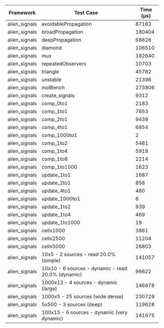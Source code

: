 | Framework | Test Case | Time (μs) |
| --- | --- | --- |
| alien_signals | avoidablePropagation | 87183 |
| alien_signals | broadPropagation | 180404 |
| alien_signals | deepPropagation | 68828 |
| alien_signals | diamond | 106510 |
| alien_signals | mux | 182640 |
| alien_signals | repeatedObservers | 10703 |
| alien_signals | triangle | 45782 |
| alien_signals | unstable | 21396 |
| alien_signals | molBench | 273806 |
| alien_signals | create_signals | 9312 |
| alien_signals | comp_0to1 | 2183 |
| alien_signals | comp_1to1 | 7853 |
| alien_signals | comp_2to1 | 9439 |
| alien_signals | comp_4to1 | 6854 |
| alien_signals | comp_1000to1 | 2 |
| alien_signals | comp_1to2 | 5481 |
| alien_signals | comp_1to4 | 5918 |
| alien_signals | comp_1to8 | 2214 |
| alien_signals | comp_1to1000 | 1623 |
| alien_signals | update_1to1 | 1687 |
| alien_signals | update_2to1 | 858 |
| alien_signals | update_4to1 | 480 |
| alien_signals | update_1000to1 | 6 |
| alien_signals | update_1to2 | 939 |
| alien_signals | update_1to4 | 469 |
| alien_signals | update_1to1000 | 19 |
| alien_signals | cellx1000 | 3861 |
| alien_signals | cellx2500 | 11204 |
| alien_signals | cellx5000 | 26803 |
| alien_signals | 10x5 - 2 sources - read 20.0% (simple) | 141057 |
| alien_signals | 10x10 - 6 sources - dynamic - read 20.0% (dynamic) | 96622 |
| alien_signals | 1000x12 - 4 sources - dynamic (large) | 146678 |
| alien_signals | 1000x5 - 25 sources (wide dense) | 230729 |
| alien_signals | 5x500 - 3 sources (deep) | 119628 |
| alien_signals | 100x15 - 6 sources - dynamic (very dynamic) | 141975 |
